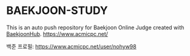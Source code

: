 # BAEKJOON-STUDY
This is an auto push repository for Baekjoon Online Judge created with [BaekjoonHub](https://github.com/BaekjoonHub/BaekjoonHub).
https://www.acmicpc.net/

백준 프로필: https://www.acmicpc.net/user/nohyw98
